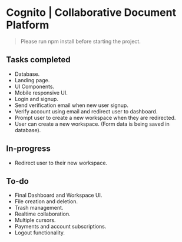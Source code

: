 # Cognito | Collaborative Document Platform

> Please run npm install before starting the project.

## Tasks completed

- Database.
- Landing page.
- UI Components.
- Mobile responsive UI.
- Login and signup.
- Send verification email when new user signup.
- Verify account using email and redirect user to dashboard.
- Prompt user to create a new workspace when they are redirected.
- User can create a new workspace. (Form data is being saved in database).

## In-progress

- Redirect user to their new workspace.

## To-do

- Final Dashboard and Workspace UI.
- File creation and deletion.
- Trash management.
- Realtime collaboration.
- Multiple cursors.
- Payments and account subscriptions.
- Logout functionality.


